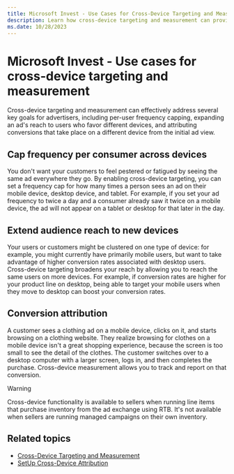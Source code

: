 ```yaml
---
title: Microsoft Invest - Use Cases for Cross-Device Targeting and Measurement
description: Learn how cross-device targeting and measurement can provide better customer experience by resolving the number of times a customer sees an ad or by extending audience reach to different new devices.
ms.date: 10/28/2023
---
```


# Microsoft Invest  - Use cases for cross-device targeting and measurement

Cross-device targeting and measurement can effectively address several key goals for advertisers, including per-user frequency capping, expanding an ad's reach to users who favor different devices, and attributing conversions that take place on a different device from the initial ad view.

## Cap frequency per consumer across devices

You don't want your customers to feel pestered or fatigued by seeing the same ad everywhere they go. By enabling cross-device targeting, you can set a frequency cap for how many times a person sees an ad on their mobile device, desktop device, and tablet. For example, if you set your ad frequency to twice a day and a consumer already saw it twice on a mobile device, the ad will not appear on a tablet or desktop for that later in the day.

## Extend audience reach to new devices

Your users or customers might be clustered on one type of device: for example, you might currently have primarily mobile users, but want to take advantage of higher conversion rates associated with desktop users. Cross-device targeting broadens your reach by allowing you to reach the same users on more devices. For example, if conversion rates are higher for your product line on desktop, being able to target your mobile users when they move to desktop can boost your conversion rates.

## Conversion attribution

A customer sees a clothing ad on a mobile device, clicks on it, and starts browsing on a clothing website. They realize browsing for clothes on a mobile device isn't a great shopping experience, because the screen is too small to see the detail of the clothes. The customer switches over to a desktop computer with a larger screen, logs in, and then completes the purchase. Cross-device measurement allows you to track and report on that conversion.

> [!WARNING]
> Cross-device functionality is available to sellers when running line items that purchase inventory from the ad exchange using RTB. It's not available when sellers are running managed campaigns on their own inventory.

## Related topics

- [Cross-Device Targeting and Measurement](cross-device-targeting-and-measurement.md)
- [SetUp Cross-Device Attribution](set-up-cross-device-attribution.md)
